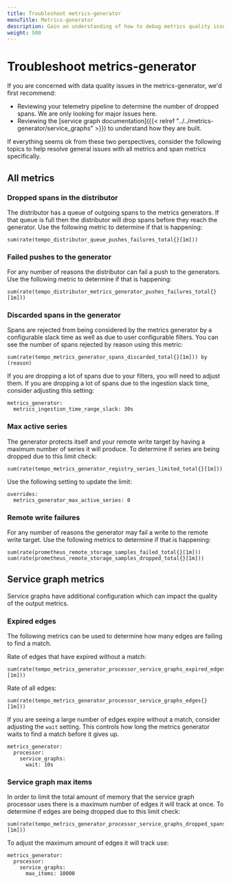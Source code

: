 ```yaml
---
title: Troubleshoot metrics-generator
menuTitle: Metrics-generator
description: Gain an understanding of how to debug metrics quality issues.
weight: 500
---
```


# Troubleshoot metrics-generator

If you are concerned with data quality issues in the metrics-generator, we'd first recommend:

- Reviewing your telemetry pipeline to determine the number of dropped spans. We are only looking for major issues here.
- Reviewing the [service graph documentation]({{< relref "../../metrics-generator/service_graphs" >}}) to understand how they are built.

If everything seems ok from these two perspectives, consider the following topics to help resolve general issues with all metrics and span metrics specifically.

## All metrics

### Dropped spans in the distributor

The distributor has a queue of outgoing spans to the metrics generators. If that queue is full then the distributor
will drop spans before they reach the generator. Use the following metric to determine if that is happening:

```
sum(rate(tempo_distributor_queue_pushes_failures_total{}[1m]))
```

### Failed pushes to the generator

For any number of reasons the distributor can fail a push to the generators. Use the following metric to
determine if that is happening:

```
sum(rate(tempo_distributor_metrics_generator_pushes_failures_total{}[1m]))
```

### Discarded spans in the generator

Spans are rejected from being considered by the metrics generator by a configurable slack time as well as due to user
configurable filters. You can see the number of spans rejected by reason using this metric:

```
sum(rate(tempo_metrics_generator_spans_discarded_total{}[1m])) by (reason)
```

If you are dropping a lot of spans due to your filters, you will need to adjust them. If you are dropping a lot of spans
due to the ingestion slack time, consider adjusting this setting:

```
metrics_generator:
  metrics_ingestion_time_range_slack: 30s
```

### Max active series

The generator protects itself and your remote write target by having a maximum number of series it will produce. To 
determine if series are being dropped due to this limit check:

```
sum(rate(tempo_metrics_generator_registry_series_limited_total{}[1m]))
```

Use the following setting to update the limit:

```
overrides:
  metrics_generator_max_active_series: 0
```

### Remote write failures

For any number of reasons the generator may fail a write to the remote write target. Use the following metrics to
determine if that is happening:

```
sum(rate(prometheus_remote_storage_samples_failed_total{}[1m]))
sum(rate(prometheus_remote_storage_samples_dropped_total{}[1m]))
```

## Service graph metrics

Service graphs have additional configuration which can impact the quality of the output metrics. 

### Expired edges

The following metrics can be used to determine how many edges are failing to find a match.

Rate of edges that have expired without a match:
```
sum(rate(tempo_metrics_generator_processor_service_graphs_expired_edges{}[1m]))
```

Rate of all edges:
```
sum(rate(tempo_metrics_generator_processor_service_graphs_edges{}[1m]))
```

If you are seeing a large number of edges expire without a match, consider adjusting the `wait` setting. This
controls how long the metrics generator waits to find a match before it gives up.

```
metrics_generator:
  processor:
    service_graphs:
      wait: 10s
```

### Service graph max items

In order to limit the total amount of memory that the service graph processor uses there is a maximum number
of edges it will track at once. To determine if edges are being dropped due to this limit check:

```
sum(rate(tempo_metrics_generator_processor_service_graphs_dropped_spans{}[1m]))
```

To adjust the maximum amount of edges it will track use:

```
metrics_generator:
  processor:
    service_graphs:
      max_items: 10000
```
